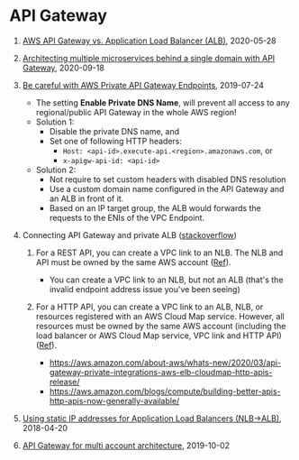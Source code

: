 # API Gateway

1. [AWS API Gateway vs. Application Load Balancer (ALB)](https://dashbird.io/blog/aws-api-gateway-vs-application-load-balancer/), 2020-05-28

1. [Architecting multiple microservices behind a single domain with API Gateway](https://aws.amazon.com/blogs/compute/architecting-multiple-microservices-behind-a-single-domain-with-amazon-api-gateway/), 2020-09-18

1. [Be careful with AWS Private API Gateway Endpoints](https://st-g.de/2019/07/be-careful-with-aws-private-api-gateway-endpoints), 2019-07-24
    - The setting **Enable Private DNS Name**,  will prevent all access to any regional/public API Gateway in the whole AWS region!
    - Solution 1:
        - Disable the private DNS name, and
        - Set one of following HTTP headers:
            - `Host: <api-id>.execute-api.<region>.amazonaws.com`, or
            - `x-apigw-api-id: <api-id>`
    - Solution 2:
        - Not require to set custom headers with disabled DNS resolution
        - Use a custom domain name configured in the API Gateway and an ALB in front of it.
        - Based on an IP target group, the ALB would forwards the requests to the ENIs of the VPC Endpoint.

1. Connecting API Gateway and private ALB ([stackoverflow](https://stackoverflow.com/questions/50782573/connecting-aws-api-gateway-and-private-alb))

    1. For a REST API, you can create a VPC link to an NLB. The NLB and API must be owned by the same AWS account ([Ref](https://docs.aws.amazon.com/apigateway/latest/developerguide/getting-started-with-private-integration.html)).
        - You can create a VPC link to an NLB, but not an ALB (that's the invalid endpoint address issue you've been seeing)

    1. For a HTTP API, you can create a VPC link to an ALB, NLB, or resources registered with an AWS Cloud Map service. However, all resources must be owned by the same AWS account (including the load balancer or AWS Cloud Map service, VPC link and HTTP API)
    ([Ref](https://docs.aws.amazon.com/apigateway/latest/developerguide/http-api-develop-integrations-private.html)).
        - https://aws.amazon.com/about-aws/whats-new/2020/03/api-gateway-private-integrations-aws-elb-cloudmap-http-apis-release/
        - https://aws.amazon.com/blogs/compute/building-better-apis-http-apis-now-generally-available/


1. [Using static IP addresses for Application Load Balancers (NLB->ALB)](https://aws.amazon.com/blogs/networking-and-content-delivery/using-static-ip-addresses-for-application-load-balancers/), 2018-04-20

1. [API Gateway for multi account architecture](https://www.levvel.io/resource-library/aws-api-gateway-for-multi-account-architecture), 2019-10-02
